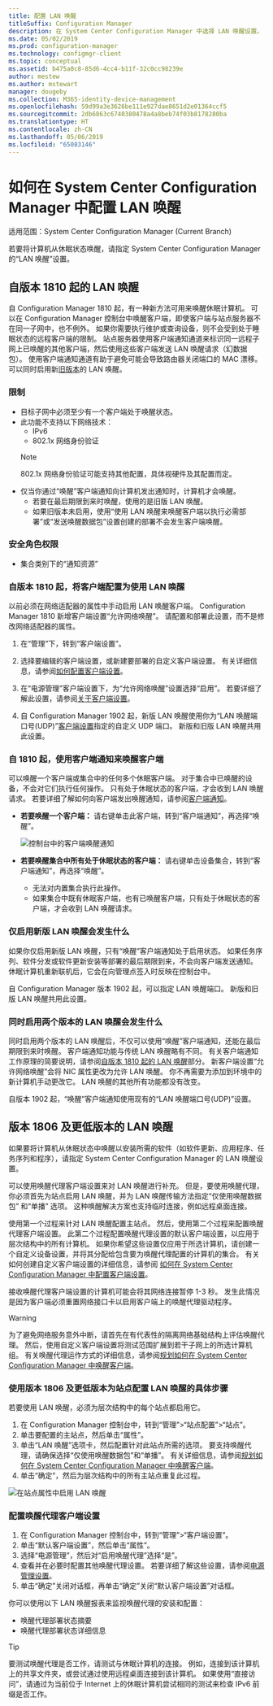 ```yaml
---
title: 配置 LAN 唤醒
titleSuffix: Configuration Manager
description: 在 System Center Configuration Manager 中选择 LAN 唤醒设置。
ms.date: 05/02/2019
ms.prod: configuration-manager
ms.technology: configmgr-client
ms.topic: conceptual
ms.assetid: b475a0c8-85d6-4cc4-b11f-32c0cc98239e
author: mestew
ms.author: mstewart
manager: dougeby
ms.collection: M365-identity-device-management
ms.openlocfilehash: 59d99a3e3626be111e927dae8651d2e01364ccf5
ms.sourcegitcommit: 2db6863c6740380478a4a8beb74f03b8178280ba
ms.translationtype: HT
ms.contentlocale: zh-CN
ms.lasthandoff: 05/06/2019
ms.locfileid: "65083146"
---
```

# <a name="how-to-configure-wake-on-lan-in-system-center-configuration-manager"></a>如何在 System Center Configuration Manager 中配置 LAN 唤醒

适用范围：System Center Configuration Manager (Current Branch)

若要将计算机从休眠状态唤醒，请指定 System Center Configuration Manager 的“LAN 唤醒”设置。

## <a name="bkmk_wol-1810"></a> 自版本 1810 起的 LAN 唤醒
<!--3607710-->
自 Configuration Manager 1810 起，有一种新方法可用来唤醒休眠计算机。 可以在 Configuration Manager 控制台中唤醒客户端，即使客户端与站点服务器不在同一子网中，也不例外。 如果你需要执行维护或查询设备，则不会受到处于睡眠状态的远程客户端的限制。 站点服务器使用客户端通知通道来标识同一远程子网上已唤醒的其他客户端，然后使用这些客户端发送 LAN 唤醒请求（幻数据包）。 使用客户端通知通道有助于避免可能会导致路由器关闭端口的 MAC 漂移。 可以同时启用新[旧版本](#bkmk_wol-previous)的 LAN 唤醒。

### <a name="limitations"></a>限制

- 目标子网中必须至少有一个客户端处于唤醒状态。
- 此功能不支持以下网络技术：
   - IPv6
   - 802.1x 网络身份验证
    >[!NOTE]
    > 802.1x 网络身份验证可能支持其他配置，具体视硬件及其配置而定。
- 仅当你通过“唤醒”客户端通知向计算机发出通知时，计算机才会唤醒。
    - 若要在最后期限到来时唤醒，使用的是旧版 LAN 唤醒。
    -  如果旧版本未启用，使用“使用 LAN 唤醒来唤醒客户端以执行必需部署”或“发送唤醒数据包”设置创建的部署不会发生客户端唤醒。  


### <a name="security-role-permissions"></a>安全角色权限

- 集合类别下的“通知资源”

### <a name="configure-the-clients-to-use-wake-on-lan-starting-in-version-1810"></a>自版本 1810 起，将客户端配置为使用 LAN 唤醒

以前必须在网络适配器的属性中手动启用 LAN 唤醒客户端。 Configuration Manager 1810 新增客户端设置“允许网络唤醒”。 请配置和部署此设置，而不是修改网络适配器的属性。

1. 在“管理”下，转到“客户端设置”。
1. 选择要编辑的客户端设置，或新建要部署的自定义客户端设置。 有关详细信息，请参阅[如何配置客户端设置](/sccm/core/clients/deploy/configure-client-settings)。
1. 在“电源管理”客户端设置下，为“允许网络唤醒”设置选择“启用”。 若要详细了解此设置，请参阅[关于客户端设置](/sccm/core/clients/deploy/about-client-settings#power-management)。

4. 自 Configuration Manager 1902 起，新版 LAN 唤醒使用你为“LAN 唤醒端口号(UDP)”[客户端设置](/sccm/core/clients/deploy/about-client-settings#power-management)指定的自定义 UDP 端口。 新版和旧版 LAN 唤醒共用此设置。
 
<!--3605925-->

### <a name="wake-up-a-client-using-client-notification-starting-in-1810"></a>自 1810 起，使用客户端通知来唤醒客户端
 
可以唤醒一个客户端或集合中的任何多个休眠客户端。 对于集合中已唤醒的设备，不会对它们执行任何操作。 只有处于休眠状态的客户端，才会收到 LAN 唤醒请求。 若要详细了解如何向客户端发出唤醒通知，请参阅[客户端通知](/sccm/core/clients/manage/client-notification)。

- **若要唤醒一个客户端：** 请右键单击此客户端，转到“客户端通知”，再选择“唤醒”。

   ![控制台中的客户端唤醒通知](media/wol-wake-up-client-notification.png)

- **若要唤醒集合中所有处于休眠状态的客户端：** 请右键单击设备集合，转到“客户端通知”，再选择“唤醒”。
   - 无法对内置集合执行此操作。
   - 如果集合中既有休眠客户端，也有已唤醒客户端，只有处于休眠状态的客户端，才会收到 LAN 唤醒请求。  

### <a name="what-to-expect-when-only-the-new-version-of-wake-on-lan-is-enabled"></a>仅启用新版 LAN 唤醒会发生什么

如果你仅启用新版 LAN 唤醒，只有“唤醒”客户端通知处于启用状态。 如果任务序列、软件分发或软件更新安装等部署的最后期限到来，不会向客户端发送通知。 休眠计算机重新联机后，它会在向管理点签入时反映在控制台中。

自 Configuration Manager 版本 1902 起，可以指定 LAN 唤醒端口。 新版和旧版 LAN 唤醒共用此设置。

### <a name="what-to-expect-when-both-versions-of-wake-on-lan-are-enabled"></a>同时启用两个版本的 LAN 唤醒会发生什么

同时启用两个版本的 LAN 唤醒后，不仅可以使用“唤醒”客户端通知，还能在最后期限到来时唤醒。 客户端通知功能与传统 LAN 唤醒略有不同。 有关客户端通知工作原理的简要说明，请参阅[自版本 1810 起的 LAN 唤醒](#bkmk_wol-1810)部分。 新客户端设置“允许网络唤醒”会将 NIC 属性更改为允许 LAN 唤醒。 你不再需要为添加到环境中的新计算机手动更改它。 LAN 唤醒的其他所有功能都没有改变。

自版本 1902 起，“唤醒”客户端通知使用现有的“LAN 唤醒端口号(UDP)”设置。


## <a name="bkmk_wol-previous"></a> 版本 1806 及更低版本的 LAN 唤醒

如果要将计算机从休眠状态中唤醒以安装所需的软件（如软件更新、应用程序、任务序列和程序），请指定 System Center Configuration Manager 的 LAN 唤醒设置。

可以使用唤醒代理客户端设置来对 LAN 唤醒进行补充。 但是，要使用唤醒代理，你必须首先为站点启用 LAN 唤醒，并为 LAN 唤醒传输方法指定“仅使用唤醒数据包”  和“单播”  选项。 这种唤醒解决方案也支持临时连接，例如远程桌面连接。

使用第一个过程来针对 LAN 唤醒配置主站点。 然后，使用第二个过程来配置唤醒代理客户端设置。 此第二个过程配置唤醒代理设置的默认客户端设置，以应用于层次结构中的所有计算机。 如果你希望这些设置仅应用于所选计算机，请创建一个自定义设备设置，并将其分配给包含要为唤醒代理配置的计算机的集合。 有关如何创建自定义客户端设置的详细信息，请参阅 [如何在 System Center Configuration Manager 中配置客户端设置](../../../core/clients/deploy/configure-client-settings.md)。

接收唤醒代理客户端设置的计算机可能会将其网络连接暂停 1-3 秒。 发生此情况是因为客户端必须重置网络接口卡以启用客户端上的唤醒代理驱动程序。

> [!WARNING]
> 为了避免网络服务意外中断，请首先在有代表性的隔离网络基础结构上评估唤醒代理。 然后，使用自定义客户端设置将测试范围扩展到若干子网上的所选计算机组。 有关唤醒代理运作方式的详细信息，请参阅[规划如何在 System Center Configuration Manager 中唤醒客户端](../../../core/clients/deploy/plan/plan-wake-up-clients.md)。


### <a name="to-configure-wake-on-lan-for-a-site-for-version-1806-and-earlier"></a>使用版本 1806 及更低版本为站点配置 LAN 唤醒的具体步骤

 若要使用 LAN 唤醒，必须为层次结构中的每个站点都启用它。

1. 在 Configuration Manager 控制台中，转到“管理”>“站点配置”>“站点”。
2. 单击要配置的主站点，然后单击“属性”。
3. 单击“LAN 唤醒”选项卡，然后配置针对此站点所需的选项。 要支持唤醒代理，请确保选择“仅使用唤醒数据包”和“单播”。 有关详细信息，请参阅[规划如何在 System Center Configuration Manager 中唤醒客户端](../../../core/clients/deploy/plan/plan-wake-up-clients.md)。
4. 单击“确定”，然后为层次结构中的所有主站点重复此过程。

![在站点属性中启用 LAN 唤醒](media/wol-site-properties.png)

### <a name="to-configure-wake-up-proxy-client-settings"></a>配置唤醒代理客户端设置

1. 在 Configuration Manager 控制台中，转到“管理”>“客户端设置”。
2. 单击“默认客户端设置”，然后单击“属性”。
3. 选择“电源管理”，然后对“启用唤醒代理”选择“是”。
4. 查看并在必要时配置其他唤醒代理设置。 若要详细了解这些设置，请参阅[电源管理设置](../../../core/clients/deploy/about-client-settings.md#power-management)。
5. 单击“确定”关闭对话框，再单击“确定”关闭“默认客户端设置”对话框。

你可以使用以下 LAN 唤醒报表来监视唤醒代理的安装和配置：

- 唤醒代理部署状态摘要
- 唤醒代理部署状态详细信息

> [!TIP]
> 要测试唤醒代理是否工作，请测试与休眠计算机的连接。 例如，连接到该计算机上的共享文件夹，或尝试通过使用远程桌面连接到该计算机。 如果使用“直接访问”，请通过为当前位于 Internet 上的休眠计算机尝试相同的测试来检查 IPv6 前缀是否工作。

